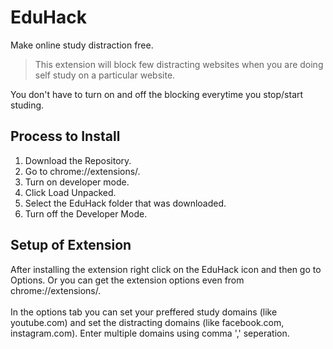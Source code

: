 # EduHack
Make online study distraction free.

> This extension will block few distracting websites when you are doing self study on a particular website.

You don't have to turn on and off the blocking everytime you stop/start studing.

## Process to Install
1. Download the Repository.
2. Go to chrome://extensions/.
3. Turn on developer mode.
4. Click Load Unpacked.
5. Select the EduHack folder that was downloaded.
6. Turn off the Developer Mode.

## Setup of Extension
After installing the extension right click on the EduHack icon and then go to Options. Or you can get the extension options even from chrome://extensions/.
<br><br>
In the options tab you can set your preffered study domains (like youtube.com) and set the distracting domains (like facebook.com, instagram.com). Enter multiple domains using comma ',' seperation.